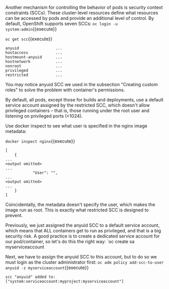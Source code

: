 Another mechanism for controlling the behavior of pods is security context constraints (SCCs). These cluster-level resources define what resources can be accessed by pods and provide an additional level of control. By default, OpenShift supports seven SCCs:
`oc login -u system:admin`{{execute}}

`oc get scc`{{execute}}

```
anyuid                ...
hostaccess            ...
hostmount-anyuid      ...
hostnetwork           ...
nonroot               ...
privileged            ...
restricted            ...
```

You may notice anyuid SCC we used in the subsection "Creating custom roles" to solve the problem with container's permissions.

By default, all pods, except those for builds and deployments, use a default service account assigned by the restricted SCC, which doesn't allow privileged containers – that is, those running under the root user and listening on privileged ports (<1024).

Use docker inspect to see what user is specified in the nginx image metadata:


`docker inspect nginx`{{execute}}

```
[
    {
...
<output omitted>
...
            "User": "",
...
<output omitted>
...
    }
]
```

Coincidentally, the metadata doesn't specify the user, which makes the image run as root. This is exactly what restricted SCC is designed to prevent.

Previously, we just assigned the anyuid SCC to a default service account, which means that ALL containers get to run as privileged, and that is a big security risk. A good practice is to create a dedicated service account for our pod/container, so let's do this the right way:
`oc create sa myserviceaccount

Next, we have to assign the anyuid SCC to this account, but to do so we must login as the cluster administrator first:
`oc adm policy add-scc-to-user anyuid -z myserviceaccount`{{execute}}

```
scc "anyuid" added to: ["system:serviceaccount:myproject:myserviceaccount"]
```